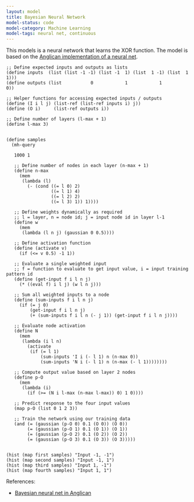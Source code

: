 ```yaml
---
layout: model
title: Bayesian Neural Network
model-status: code
model-category: Machine Learning
model-tags: neural net, continuous
---
```


This models is a neural network that learns the XOR function. The model is based on the [Anglican implementation of a neural net](http://www.robots.ox.ac.uk/~fwood/anglican/examples/neural_net/).

    ;; Define expected inputs and outputs as lists
    (define inputs  (list (list -1 -1) (list -1  1) (list  1 -1) (list  1  1)))
    (define outputs (list           0            1            1            0))
    
    ;; Helper functions for accessing expected inputs / outputs
    (define (I i l j) (list-ref (list-ref inputs i) j))
    (define (O i)     (list-ref outputs i))
    
    ;; Define number of layers (l-max + 1)
    (define l-max 3)
    
    
    (define samples
      (mh-query 
    
       1000 1
    
       ;; Define number of nodes in each layer (n-max + 1)
       (define n-max
         (mem
          (lambda (l)
            (- (cond ((= l 0) 2)
                     ((= l 1) 4)
                     ((= l 2) 2)
                     ((= l 3) 1)) 1))))
    
       ;; Define weights dynamically as required
       ;; l = layer, n = node id; j = input node id in layer l-1
       (define w
         (mem
          (lambda (l n j) (gaussian 0 0.5))))
    
       ;; Define activation function
       (define (activate v)
         (if (<= v 0.5) -1 1))
    
       ;; Evaluate a single weighted input
       ;; f = function to evaluate to get input value, i = input training pattern id
       (define (get-input f i l n j)
         (* ((eval f) i l j) (w l n j)))
    
       ;; Sum all weighted inputs to a node
       (define (sum-inputs f i l n j)
         (if (= j 0)
             (get-input f i l n j)
             (+ (sum-inputs f i l n (- j 1)) (get-input f i l n j))))
    
       ;; Evaluate node activation
       (define N
         (mem
          (lambda (i l n)
            (activate
             (if (= l 1)
                 (sum-inputs 'I i (- l 1) n (n-max 0))
                 (sum-inputs 'N i (- l 1) n (n-max (- l 1))))))))
    
       ;; Compute output value based on layer 2 nodes
       (define p-O
         (mem
          (lambda (i)
            (if (>= (N i l-max (n-max l-max)) 0) 1 0))))
    
       ;; Predict response to the four input values
       (map p-O (list 0 1 2 3))
    
       ;; Train the network using our training data
       (and (= (gaussian (p-O 0) 0.1 (O 0)) (O 0))
            (= (gaussian (p-O 1) 0.1 (O 1)) (O 1))
            (= (gaussian (p-O 2) 0.1 (O 2)) (O 2))
            (= (gaussian (p-O 3) 0.1 (O 3)) (O 3)))))
    
    
    (hist (map first samples) "Input -1, -1")
    (hist (map second samples) "Input -1, 1")
    (hist (map third samples) "Input 1, -1")
    (hist (map fourth samples) "Input 1, 1")

References:

- [Bayesian neural net in Anglican](http://www.robots.ox.ac.uk/~fwood/anglican/examples/neural_net/)
